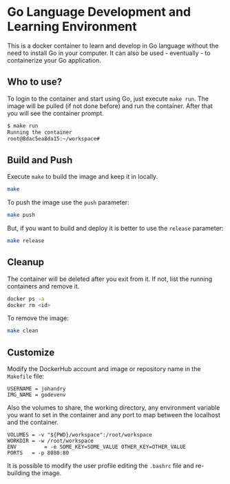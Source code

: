 # Go Language Development and Learning Environment

This is a docker container to learn and develop in Go language without the need to install Go in your computer. It can also be used - eventually - to containerize your Go application.

## Who to use?

To login to the container and start using Go, just execute `make run`. The image will be pulled (if not done before) and run the container. After that you will see the container prompt.

```bash
$ make run
Running the container
root@8dac5ea8da15:~/workspace#

```

## Build and Push

Execute `make` to build the image and keep it in locally.

```bash
make
```

To push the image use the `push` parameter:

```bash
make push
```

But, if you want to build and deploy it is better to use the `release` parameter:

```bash
make release
```

## Cleanup

The container will be deleted after you exit from it. If not, list the running containers and remove it.

```bash
docker ps -a
docker rm <id>
```

To remove the image:

```bash
make clean
```

## Customize

Modify the DockerHub account and image or repository name in the `Makefile` file:

```make
USERNAME = johandry
IMG_NAME = godevenv
```

Also the volumes to share, the working directory, any environment variable you want to set in the container and any port to map between the localhost and the container.

```make
VOLUMES = -v "${PWD}/workspace":/root/workspace
WORKDIR = -w /root/workspace
ENV 		= -e SOME_KEY=SOME_VALUE OTHER_KEY=OTHER_VALUE
PORTS   = -p 8080:80
```

It is possible to modify the user profile editing the `.bashrc` file and re-building the image.
